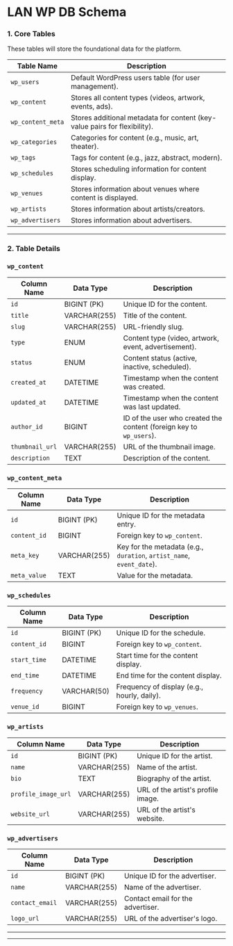 # LAN WP DB Schema

### **1. Core Tables**

These tables will store the foundational data for the platform.

| Table Name | Description |
| --- | --- |
| `wp_users` | Default WordPress users table (for user management). |
| `wp_content` | Stores all content types (videos, artwork, events, ads). |
| `wp_content_meta` | Stores additional metadata for content (key-value pairs for flexibility). |
| `wp_categories` | Categories for content (e.g., music, art, theater). |
| `wp_tags` | Tags for content (e.g., jazz, abstract, modern). |
| `wp_schedules` | Stores scheduling information for content display. |
| `wp_venues` | Stores information about venues where content is displayed. |
| `wp_artists` | Stores information about artists/creators. |
| `wp_advertisers` | Stores information about advertisers. |

---

### **2. Table Details**

### **`wp_content`**

| Column Name | Data Type | Description |
| --- | --- | --- |
| `id` | BIGINT (PK) | Unique ID for the content. |
| `title` | VARCHAR(255) | Title of the content. |
| `slug` | VARCHAR(255) | URL-friendly slug. |
| `type` | ENUM | Content type (video, artwork, event, advertisement). |
| `status` | ENUM | Content status (active, inactive, scheduled). |
| `created_at` | DATETIME | Timestamp when the content was created. |
| `updated_at` | DATETIME | Timestamp when the content was last updated. |
| `author_id` | BIGINT | ID of the user who created the content (foreign key to `wp_users`). |
| `thumbnail_url` | VARCHAR(255) | URL of the thumbnail image. |
| `description` | TEXT | Description of the content. |

### **`wp_content_meta`**

| Column Name | Data Type | Description |
| --- | --- | --- |
| `id` | BIGINT (PK) | Unique ID for the metadata entry. |
| `content_id` | BIGINT | Foreign key to `wp_content`. |
| `meta_key` | VARCHAR(255) | Key for the metadata (e.g., `duration`, `artist_name`, `event_date`). |
| `meta_value` | TEXT | Value for the metadata. |

### **`wp_schedules`**

| Column Name | Data Type | Description |
| --- | --- | --- |
| `id` | BIGINT (PK) | Unique ID for the schedule. |
| `content_id` | BIGINT | Foreign key to `wp_content`. |
| `start_time` | DATETIME | Start time for the content display. |
| `end_time` | DATETIME | End time for the content display. |
| `frequency` | VARCHAR(50) | Frequency of display (e.g., hourly, daily). |
| `venue_id` | BIGINT | Foreign key to `wp_venues`. |

### **`wp_artists`**

| Column Name | Data Type | Description |
| --- | --- | --- |
| `id` | BIGINT (PK) | Unique ID for the artist. |
| `name` | VARCHAR(255) | Name of the artist. |
| `bio` | TEXT | Biography of the artist. |
| `profile_image_url` | VARCHAR(255) | URL of the artist's profile image. |
| `website_url` | VARCHAR(255) | URL of the artist's website. |

### **`wp_advertisers`**

| Column Name | Data Type | Description |
| --- | --- | --- |
| `id` | BIGINT (PK) | Unique ID for the advertiser. |
| `name` | VARCHAR(255) | Name of the advertiser. |
| `contact_email` | VARCHAR(255) | Contact email for the advertiser. |
| `logo_url` | VARCHAR(255) | URL of the advertiser's logo. |

---

---